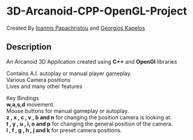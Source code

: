 # 3D-Arcanoid-CPP-OpenGL-Project
Created By [Ioannis Papachristou](https://github.com/dit18146) and [Georgios Kapelos](https://github.com/GiwrgosKapelos)

## Description

An Arcanoid 3D Appilcation created using **C++** and **OpenGl** libraries  
  
Contains A.I. autoplay or manual player gameplay.  
Various Camera positions  
Lives and many other features  
  
Key Bindings  
**w,a,s,d** movement.      
Mouse buttons for manual gameplay or autoplay.  
**z , x , c , v , b and n** for changing the position camera is looking at.  
**t , y , u , i, o and p** for changing the general position of the camera.  
**l , f , g , h , j and k** for preset camera positions.  
 
